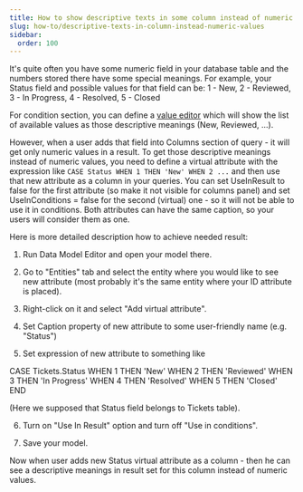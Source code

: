 ```yaml
---
title: How to show descriptive texts in some column instead of numeric values
slug: how-to/descriptive-texts-in-column-instead-numeric-values
sidebar:
  order: 100
---
```


It's quite often you have some numeric field in your database table and the numbers stored there have some special meanings.
For example, your Status field and possible values for that field can be: 1 - New, 2 - Reviewed, 3 - In Progress, 4 - Resolved, 5 - Closed

For condition section, you can define a [value editor](/easyquery/docs/fundamentals/about-data-editors) which will show the list of available values as those descriptive meanings (New, Reviewed, ...).

However, when a user adds that field into Columns section of query - it will get only numeric values in a result. 
To get those descriptive meanings instead of numeric values, you need to define a virtual attribute with the expression like `CASE Status WHEN 1 THEN 'New' WHEN 2 ...` and then use that new attribute as a column in your queries.
You can set UseInResult to false for the first attribute (so make it not visible for columns panel) and set UseInConditions = false for the second (virtual) one - so it will not be able to use it in conditions.
Both attributes can have the same caption, so your users will consider them as one.

Here is more detailed description how to achieve needed result:

1) Run Data Model Editor and open your model there.

2) Go to "Entities" tab and select the entity where you would like to see new attribute (most probably it's the same entity where your ID attribute is placed).

3) Right-click on it and select "Add virtual attribute".

4) Set Caption property of new attribute to some user-friendly name (e.g. "Status")

5) Set expression of new attribute to something like 

  CASE Tickets.Status WHEN 1 THEN 'New' WHEN 2 THEN 'Reviewed' WHEN 3 THEN 'In Progress' WHEN 4 THEN 'Resolved' WHEN 5 THEN 'Closed' END

(Here we supposed that Status field belongs to Tickets table). 

6) Turn on "Use In Result" option and turn off "Use in conditions".

7) Save your model. 


Now when user adds new Status virtual attribute as a column - then he can see a descriptive meanings in result set for this column instead of numeric values.
